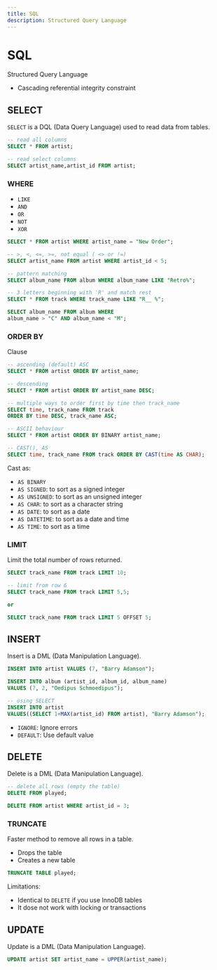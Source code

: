 ```yaml
---
title: SQL
description: Structured Query Language
---
```


# SQL

Structured Query Language

- Cascading referential integrity constraint

## SELECT

`SELECT` is a DQL (Data Query Language) used to read data from tables.

```sql
-- read all columns
SELECT * FROM artist;

-- read select columns
SELECT artist_name,artist_id FROM artist;
```

### WHERE

- `LIKE`
- `AND`
- `OR`
- `NOT`
- `XOR`

```sql
SELECT * FROM artist WHERE artist_name = "New Order";

-- >, <, <=, >=, not equal ( <> or !=)
SELECT artist_name FROM artist WHERE artist_id < 5;

-- pattern matching
SELECT album_name FROM album WHERE album_name LIKE "Retro%";

-- 3 letters beginning with 'R' and match rest
SELECT * FROM track WHERE track_name LIKE "R__ %";

SELECT album_name FROM album WHERE
album_name > "C" AND album_name < "M";
```

### ORDER BY

Clause

```sql
-- ascending (default) ASC
SELECT * FROM artist ORDER BY artist_name;

-- descending
SELECT * FROM artist ORDER BY artist_name DESC;

-- multiple ways to order first by time then track_name
SELECT time, track_name FROM track
ORDER BY time DESC, track_name ASC;

-- ASCII behaviour
SELECT * FROM artist ORDER BY BINARY artist_name;

-- CAST(), AS
SELECT time, track_name FROM track ORDER BY CAST(time AS CHAR);
```

Cast as:

- `AS BINARY`
- `AS SIGNED`: to sort as a signed integer
- `AS UNSIGNED`: to sort as an unsigned integer
- `AS CHAR`: to sort as a character string
- `AS DATE`: to sort as a date
- `AS DATETIME`: to sort as a date and time
- `AS TIME`: to sort as a time

### LIMIT

Limit the total number of rows returned.

```sql
SELECT track_name FROM track LIMIT 10;

-- limit from row 6
SELECT track_name FROM track LIMIT 5,5;

or

SELECT track_name FROM track LIMIT 5 OFFSET 5;
```

## INSERT

Insert is a DML (Data Manipulation Language).

```sql
INSERT INTO artist VALUES (7, "Barry Adamson");

INSERT INTO album (artist_id, album_id, album_name)
VALUES (7, 2, "Oedipus Schmoedipus");

-- using SELECT
INSERT INTO artist
VALUES((SELECT 1+MAX(artist_id) FROM artist), "Barry Adamson");
```

- `IGNORE`: Ignore errors
- `DEFAULT`: Use default value

## DELETE

Delete is a DML (Data Manipulation Language).

```sql
-- delete all rows (empty the table)
DELETE FROM played;

DELETE FROM artist WHERE artist_id = 3;
```

### TRUNCATE

Faster method to remove all rows in a table.

- Drops the table
- Creates a new table

```sql
TRUNCATE TABLE played;
```

Limitations:

- Identical to `DELETE` if you use InnoDB tables
- It dose not work with locking or transactions

## UPDATE

Update is a DML (Data Manipulation Language).

```sql
UPDATE artist SET artist_name = UPPER(artist_name);
```
